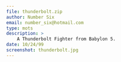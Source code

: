 ```yaml
---
file: thunderbolt.zip
author: Number Six
email: number_six@hotmail.com
type: mots
description: >
    A Thunderbolt Fighter from Babylon 5.
date: 10/24/99
screenshot: thunderbolt.jpg
---
```

